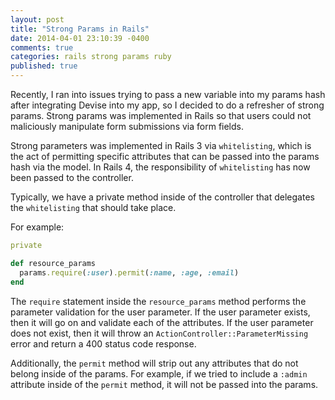 ```yaml
---
layout: post
title: "Strong Params in Rails"
date: 2014-04-01 23:10:39 -0400
comments: true
categories: rails strong params ruby
published: true
---
```


Recently, I ran into issues trying to pass a new variable into my params hash after integrating Devise into my app, so I decided to do a refresher of strong params. Strong params was implemented in Rails so that users could not maliciously manipulate form submissions via form fields.

Strong parameters was implemented in Rails 3 via `whitelisting`, which is the act of permitting specific attributes that can be passed into the params hash via the model. In Rails 4, the responsibility of `whitelisting` has now been passed to the controller.

Typically, we have a private method inside of the controller that delegates the `whitelisting` that should take place.

For example:

```ruby UsersController
private

def resource_params
  params.require(:user).permit(:name, :age, :email)
end
```

The `require` statement inside the `resource_params` method performs the parameter validation for the user parameter. If the user parameter exists, then it will go on and validate each of the attributes. If the user parameter does not exist, then it will throw an `ActionController::ParameterMissing` error and return a 400 status code response.

Additionally, the `permit` method will strip out any attributes that do not belong inside of the params. For example, if we tried to include a `:admin` attribute inside of the `permit` method, it will not be passed into the params.
